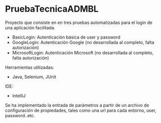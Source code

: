 # PruebaTecnicaADMBL

Proyecto que consiste en en tres pruebas automatizadas para el login de una aplicación facilitada. 
- BasicLogin: Autenticación básica de user y password
- GoogleLogin: Autenticación Google (no desarrollada al completo, falta autorización)
- MicrosoftLogin: Autenticación Microsoft (no desarrollada al completo, falta autorización)

Herramientas utilizadas: 
- Java, Selenium, JUnit

IDE: 
- IntelliJ

Se ha implementado la entrada de parámetros a partir de un archivo de configuración de propiedades, tales como una url para cada entorno, user, password..etc.
